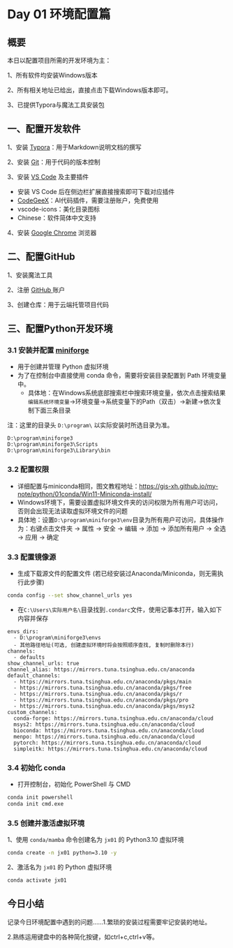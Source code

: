 # Day 01 环境配置篇

## 概要

本日以配置项目所需的开发环境为主：

1、所有软件均安装Windows版本

2、所有相关地址已给出，直接点击下载Windows版本即可。

3、已提供Typora与魔法工具安装包

## 一、配置开发软件

1、安装 [Typora](https://typora.io/#download)：用于Markdown说明文档的撰写

2、安装 [Git](https://git-scm.com/downloads)：用于代码的版本控制

3、安装 [VS Code](https://code.visualstudio.com/download) 及主要插件

- 安装 VS Code 后在侧边栏扩展直接搜索即可下载对应插件
- [CodeGeeX](https://codegeex.cn/)：AI代码插件，需要注册账户，免费使用
- vscode-icons：美化目录图标
- Chinese：软件简体中文支持

4、安装 [Google Chrome](https://www.google.com/chrome/) 浏览器

## 二、配置GitHub

1、安装魔法工具

2、注册 [GitHub ](https://github.com/) 账户

3、创建仓库：用于云端托管项目代码

## 三、配置Python开发环境

### 3.1 安装并配置 [miniforge](https://conda-forge.org/download/)

- 用于创建并管理 Python 虚拟环境
- 为了在控制台中直接使用 conda 命令，需要将安装目录配置到 Path 环境变量中。
  - 具体地：在Windows系统底部搜索栏中搜索环境变量，依次点击搜索结果`编辑系统环境变量`->环境变量->系统变量下的Path（双击）->新建->依次复制下面三条目录

注：这里的目录头 `D:\program\` 以实际安装时所选目录为准。

```
D:\program\miniforge3
D:\program\miniforge3\Scripts
D:\program\miniforge3\Library\bin
```

### 3.2 配置权限

- 详细配置与miniconda相同，图文教程地址：https://gis-xh.github.io/my-note/python/01conda/Win11-Miniconda-install/
- Windows环境下，需要设置虚拟环境文件夹的访问权限为所有用户可访问，否则会出现无法读取虚拟环境文件的问题
- 具体地：设置`D:\program\miniforge3\env`目录为所有用户可访问，具体操作为：右键点击文件夹 -> 属性 -> 安全 -> 编辑 -> 添加 -> 添加所有用户 -> 全选 -> 应用 -> 确定

### 3.3 配置镜像源

- 生成下载源文件的配置文件 (若已经安装过Anaconda/Miniconda，则无需执行此步骤)

```sh
conda config --set show_channel_urls yes
```

- 在`C:\Users\实际用户名\`目录找到`.condarc`文件，使用记事本打开，输入如下内容并保存

```
envs_dirs:
  - D:\program\miniforge3\envs
  - 其他路径地址(可选, 创建虚拟环境时将会按照顺序查找, 复制时删除本行)
channels:
  - defaults
show_channel_urls: true
channel_alias: https://mirrors.tuna.tsinghua.edu.cn/anaconda
default_channels:
  - https://mirrors.tuna.tsinghua.edu.cn/anaconda/pkgs/main
  - https://mirrors.tuna.tsinghua.edu.cn/anaconda/pkgs/free
  - https://mirrors.tuna.tsinghua.edu.cn/anaconda/pkgs/r
  - https://mirrors.tuna.tsinghua.edu.cn/anaconda/pkgs/pro
  - https://mirrors.tuna.tsinghua.edu.cn/anaconda/pkgs/msys2
custom_channels:
  conda-forge: https://mirrors.tuna.tsinghua.edu.cn/anaconda/cloud
  msys2: https://mirrors.tuna.tsinghua.edu.cn/anaconda/cloud
  bioconda: https://mirrors.tuna.tsinghua.edu.cn/anaconda/cloud
  menpo: https://mirrors.tuna.tsinghua.edu.cn/anaconda/cloud
  pytorch: https://mirrors.tuna.tsinghua.edu.cn/anaconda/cloud
  simpleitk: https://mirrors.tuna.tsinghua.edu.cn/anaconda/cloud
```

### 3.4 初始化 conda

- 打开控制台，初始化 PowerShell 与 CMD

```sh
conda init powershell
conda init cmd.exe
```

### 3.5 创建并激活虚拟环境

1、使用 `conda/mamba` 命令创建名为 `jx01` 的 Python3.10 虚拟环境

```sh
conda create -n jx01 python=3.10 -y 
```

2、激活名为 `jx01` 的 Python 虚拟环境

```sh
conda activate jx01
```



## 今日小结

记录今日环境配置中遇到的问题……1.繁琐的安装过程需要牢记安装的地址。

2.熟练运用键盘中的各种简化按键，如ctrl+c,ctrl+v等。
